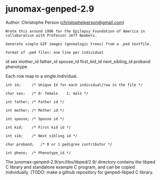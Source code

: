 # junomax-genped-2.9
Author: Christophe Person (christophejperson@gmail.com)

	Wrote this around 1996 for the Epilepsy Foundation of America in collaboration with Professor Jeff Noebels.
 
	Generate simple GIF images (genealogic trees) from a .ped textfile.
	
	Format of .ped files: one line per individual
 
 id	sex	mother_id father_id	spouse_id first_kid_id next_sibling_id proband phenotype
 
 Each row map to a single Individual.
 
 	int id;     /* Unique Id for each individual/row in the file */
	
	char sex;	/* 0: female	1: male */
	
	int father;	/* Father id */
	
	int mother;	/* Mother id */
	
	int spouse;	/* Spouse id */
	
	int kid;	/* First kid id */
	
	int sib;	/* Next sibling id */
	
	char proband;	/* 0 or 1 pedigree contributor */
	
	int pheno;	/* Phenotype_id */
		
 The junomax-genped-2.9/src/libs/libped/2.9/ directory contains the libped C library and standalone example C program, and can be copied individually. (TODO: make a github repository for genped-libped C library.
 
